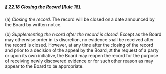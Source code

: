 ##### § 22.18 Closing the Record [Rule 18]. #####

(a) *Closing the record.* The record will be closed on a date announced by the Board by written notice.

(b) *Supplementing the record after the record is closed.* Except as the Board may otherwise order in its discretion, no evidence shall be received after the record is closed. However, at any time after the closing of the record and prior to a decision of the appeal by the Board, at the request of a party or upon its own initiative, the Board may reopen the record for the purpose of receiving newly discovered evidence or for such other reason as may appear to the Board to be appropriate.